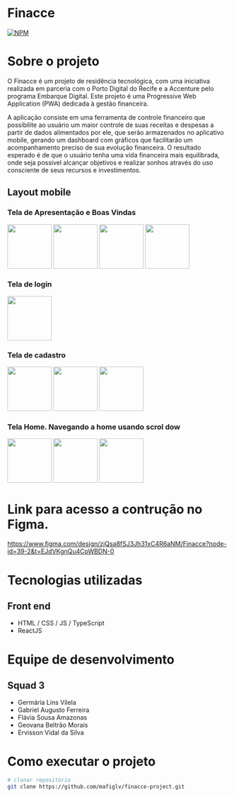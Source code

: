 # Finacce
[![NPM](https://img.shields.io/npm/l/react)](https://github.com/ervissonvidal/readme-finacce/blob/main/LICENSE) 

# Sobre o projeto

O Finacce é um projeto de residência tecnológica, com uma iniciativa realizada em parceria com o Porto Digital do Recife e a Accenture pelo programa Embarque Digital. Este projeto é uma Progressive Web Application (PWA) dedicada à gestão financeira.

A aplicação consiste em uma ferramenta de controle financeiro que possibilite ao usuário um maior controle de suas receitas e despesas a partir de dados alimentados por ele, que serão armazenados no aplicativo mobile, gerando um dashboard com gráficos que facilitarão um acompanhamento preciso de sua evolução financeira. O resultado esperado é de que o usuário tenha uma vida financeira mais equilibrada, onde seja possível alcançar objetivos e realizar sonhos através do uso consciente de seus recursos e investimentos.

## Layout mobile

### Tela de Apresentação e Boas Vindas
<div aling="center">
<img src = "https://github.com/ervissonvidal/readme-finacce/assets/145504019/595322bc-5d23-4f33-a3ba-5b903e3f586e" width="100px" />
<img src = "https://github.com/ervissonvidal/readme-finacce/assets/145504019/dba5ecb9-20bc-44d1-8391-42815ed995af" width="100px" />
<img src = "https://github.com/ervissonvidal/readme-finacce/assets/145504019/8816d9b0-0e02-42f1-9bba-1b7b9f1724c9" width="100px" />
<img src = "https://github.com/ervissonvidal/readme-finacce/assets/145504019/7e7abbaf-9b90-43d4-b328-378953b4f530" width="100px" />

### Tela de login
<div aling="center">
<img src = "https://github.com/ervissonvidal/readme-finacce/assets/145504019/0373c441-f79a-4964-8e5d-baa4114a8a09" width="100px" />


### Tela de cadastro
<div aling="center">
<img src = "https://github.com/ervissonvidal/readme-finacce/assets/145504019/0439a8e9-ae5b-4f12-a148-33a15f4a2575" width="100px" />
<img src = "https://github.com/ervissonvidal/readme-finacce/assets/145504019/2a7a8a05-529c-4175-8cfc-081318a74ffe" width="100px" />
<img src = "https://github.com/ervissonvidal/readme-finacce/assets/145504019/45393104-e988-480b-a74e-53c0f6308625" width="100px" />


### Tela Home. Navegando a home usando scrol dow

<div aling="center">
<img src = "https://github.com/ervissonvidal/readme-finacce/assets/145504019/5e94f5a5-9b82-4011-9087-c3555177ee47" width="100px" />
<img src = "https://github.com/ervissonvidal/readme-finacce/assets/145504019/ca724949-5250-43dd-9609-6263608240e7" width="100px" />
<img src = "https://github.com/ervissonvidal/readme-finacce/assets/145504019/d3b23452-0889-447c-8a79-2f02114f2d9b" width="100px" />

# Link para acesso a contrução no Figma.

https://www.figma.com/design/zjQsa8fSJ3Jh31xC4R6aNM/Finacce?node-id=39-2&t=EJdVKgnQu4CpWBDN-0



# Tecnologias utilizadas
## Front end
- HTML / CSS / JS / TypeScript
- ReactJS

# Equipe de desenvolvimento
## Squad 3
- Germária Lins Vilela
- Gabriel Augusto Ferreira
- Flávia Sousa Amazonas
- Geovana Beltrão Morais
- Ervisson Vidal da Silva


# Como executar o projeto

```bash
# clonar repositório
git clone https://github.com/mafiglv/finacce-project.git

